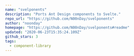 ```yaml
---
name: "svelponents"
description: "Ports Ant Design components to Svelte."
repo_url: "https://github.com/N00nDay/svelponents"
author: "noonday"
homepage: "https://github.com/N00nDay/svelponents#readme"
updated: "2020-06-23T15:35:24.109Z"
github_stars: 3
tags: 
  - component-library
---
```

